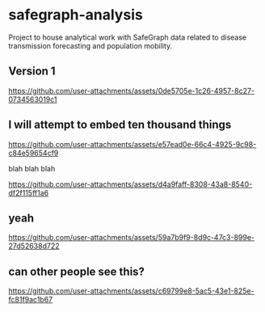 # safegraph-analysis
Project to house analytical work with SafeGraph data related to disease transmission forecasting and population mobility.


## Version 1
https://github.com/user-attachments/assets/0de5705e-1c26-4957-8c27-0734563019c1

## I will attempt to embed ten thousand things
https://github.com/user-attachments/assets/e57ead0e-66c4-4925-9c98-c84e59654cf9


blah blah blah


https://github.com/user-attachments/assets/d4a9faff-8308-43a8-8540-df2f115ff1a6
## yeah
https://github.com/user-attachments/assets/59a7b9f9-8d9c-47c3-899e-27d52638d722
## can other people see this?

https://github.com/user-attachments/assets/c69799e8-5ac5-43e1-825e-fc81f9ac1b67

